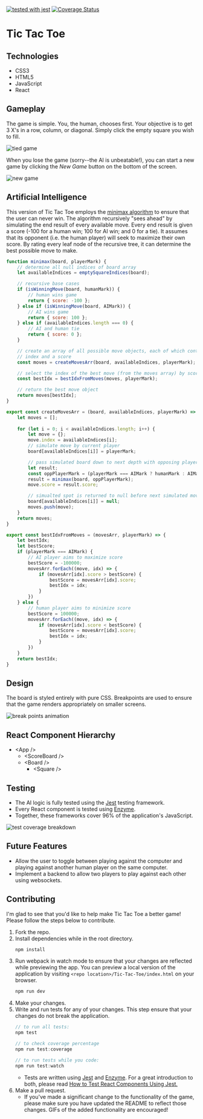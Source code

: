 [![tested with jest](https://img.shields.io/badge/tested_with-jest-99424f.svg)](https://github.com/facebook/jest)
[![Coverage Status](https://coveralls.io/repos/github/omarnyte/Tic-Tac-Toe/badge.svg?branch=master)](https://coveralls.io/github/omarnyte/Tic-Tac-Toe?branch=master)

# Tic Tac Toe #

## Technologies ## 
* CSS3 
* HTML5
* JavaScript
* React

## Gameplay ##
The game is simple. You, the human, chooses first. Your objective is to get 3 X's in a row, column, or diagonal. Simply click the empty square you wish to fill.

![tied game](https://github.com/omarnyte/Tic-Tac-Toe/blob/master/assets/images/tie.gif)

When you lose the game (sorry--the AI is unbeatable!), you can start a new game by clicking the *New Game* button on the bottom of the screen. 

![new game](https://github.com/omarnyte/Tic-Tac-Toe/blob/master/assets/images/new-game.gif)

## Artificial Intelligence ## 
This version of Tic Tac Toe employs the [minimax algorithm](https://en.wikipedia.org/wiki/Minimax) to ensure that the user can never win. The algorithm recursively "sees ahead" by simulating the end result of every available move. Every end result is given a score (-100 for a human win; 100 for AI win; and 0 for a tie). It assumes that its opponent (i.e. the human player) will seek to maximize their own score. By rating every leaf node of the recursive tree, it can determine the best possible move to make. 

```JavaScript
function minimax(board, playerMark) {
    // determine all null indices of board array 
    let availableIndices = emptySquareIndices(board);

    // recursive base cases  
    if (isWinningMove(board, humanMark)) {
        // human wins game
        return { score: -100 };
    } else if (isWinningMove(board, AIMark)) {
        // AI wins game 
        return { score: 100 };
    } else if (availableIndices.length === 0) {
        // AI and human tie 
        return { score: 0 };
    }

    // create an array of all possible move objects, each of which contains an 
    // index and a score
    const moves = createMovesArr(board, availableIndices, playerMark);    

    // select the index of the best move (from the moves array) by score based on the current player 
    const bestIdx = bestIdxFromMoves(moves, playerMark);

    // return the best move object
    return moves[bestIdx];
}

export const createMovesArr = (board, availableIndices, playerMark) => {
    let moves = [];
    
    for (let i = 0; i < availableIndices.length; i++) {
        let move = {};
        move.index = availableIndices[i];
        // simulate move by current player 
        board[availableIndices[i]] = playerMark;

        // pass simulated board down to next depth with opposing player as current player  
        let result;
        const oppPlayerMark = (playerMark === AIMark ? humanMark : AIMark);
        result = minimax(board, oppPlayerMark);
        move.score = result.score;

        // simualted spot is returned to null before next simulated move
        board[availableIndices[i]] = null;
        moves.push(move);
    }
    return moves;
}

export const bestIdxFromMoves = (movesArr, playerMark) => {
    let bestIdx;
    let bestScore;
    if (playerMark === AIMark) {
        // AI player aims to maximize score 
        bestScore = -100000;
        movesArr.forEach((move, idx) => {
            if (movesArr[idx].score > bestScore) {
                bestScore = movesArr[idx].score;
                bestIdx = idx;
            }
        })
    } else {
        // human player aims to minimize score
        bestScore = 100000;
        movesArr.forEach((move, idx) => {
            if (movesArr[idx].score < bestScore) {
                bestScore = movesArr[idx].score;
                bestIdx = idx;
            }
        }) 
    }
    return bestIdx;
}
``` 

## Design ##
The board is styled entirely with pure CSS. Breakpoints are used to ensure that the game renders appropriately on smaller screens. 

![break points animation](https://github.com/omarnyte/Tic-Tac-Toe/blob/master/assets/images/break-points.gif)


## React Component Hierarchy ## 
* \<App /> 
    * \<ScoreBoard /> 
    * \<Board /> 
        * \<Square />  

## Testing ##
* The AI logic is fully tested using the [Jest](https://facebook.github.io/jest/) testing framework. 
* Every React component is tested using [Enzyme](http://airbnb.io/enzyme/). 
* Together, these frameworks cover 96% of the application's JavaScript.


![test coverage breakdown](https://github.com/omarnyte/Tic-Tac-Toe/blob/master/assets/images/test-coverage.png)


## Future Features ## 
* Allow the user to toggle between playing against the computer and playing against another human player on the same computer. 
* Implement a backend to allow two players to play against each other using websockets.

## Contributing ## 
I'm glad to see that you'd like to help make Tic Tac Toe a better game! Please follow the steps below to contribute.

1. Fork the repo. 
2. Install dependencies while in the root directory. 
    ```JavaScript 
    npm install 
    ```
3. Run webpack in watch mode to ensure that your changes are reflected while previewing the app. You can preview a local version of the application by visiting ```<repo location>/Tic-Tac-Toe/index.html``` on your browser.
    ```JavaScript
    npm run dev 
    ```
3. Make your changes.
4. Write and run tests for any of your changes. This step ensure that your changes do not break the application. 
    ```JavaScript
    // to run all tests: 
    npm test 

    // to check coverage percentage
    npm run test:coverage

    // to run tests while you code:
    npm run test:watch
    ```
    * Tests are written using [Jest](https://facebook.github.io/jest/) and [Enzyme](http://airbnb.io/enzyme/). For a great introduction to both, please read [How to Test React Components Using Jest.](https://www.sitepoint.com/test-react-components-jest/)
6. Make a pull request. 
    * If you've made a significant change to the functionality of the game, please make sure you have updated the README to reflect those changes. GIFs of the added functionality are encouraged! 